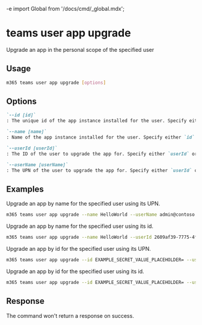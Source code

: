 -e <!-- DISCLAIMER: All secrets, passwords, and sensitive values in this document are examples only and not real credentials. -->
import Global from '/docs/cmd/_global.mdx';

# teams user app upgrade

Upgrade an app in the personal scope of the specified user

## Usage

```sh
m365 teams user app upgrade [options]
```

## Options

```md definition-list
`--id [id]`
: The unique id of the app instance installed for the user. Specify either `id` or `name`.

`--name [name]`
: Name of the app instance installed for the user. Specify either `id` or `name`.

`--userId [userId]`
: The ID of the user to upgrade the app for. Specify either `userId` or `userName` but not both.

`--userName [userName]`
: The UPN of the user to upgrade the app for. Specify either `userId` or `userName` but not both.
```

<Global />

## Examples

Upgrade an app by name for the specified user using its UPN.

```sh
m365 teams user app upgrade --name HelloWorld --userName admin@contoso.com
```

Upgrade an app by name for the specified user using its id.

```sh
m365 teams user app upgrade --name HelloWorld --userId 2609af39-7775-4f94-a3dc-0dd67657e900
```

Upgrade an app by id for the specified user using its UPN.

```sh
m365 teams user app upgrade --id EXAMPLE_SECRET_VALUE_PLACEHOLDER= --userName admin@contoso.com
```

Upgrade an app by id for the specified user using its id.

```sh
m365 teams user app upgrade --id EXAMPLE_SECRET_VALUE_PLACEHOLDER= --userId 2609af39-7775-4f94-a3dc-0dd67657e900
```

## Response

The command won't return a response on success.
